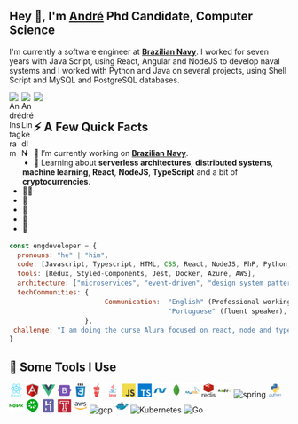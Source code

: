 
<h2>Hey 👋, I'm <a href="https://engdeveloper.com/">André</a> Phd Candidate, Computer Science</h2>
<p>I'm currently a software engineer at <strong><a href="https://www.marinha.mil.br/casnav/">Brazilian Navy</a></strong>. I worked for seven years with Java Script, using React, Angular and NodeJS to develop naval systems and I worked with Python and Java on several projects, using Shell Script and MySQL and PostgreSQL databases.</p>
<a href="[https://www.instagram.com/abhisheknaiidu/](https://www.instagram.com/andrepaulodantas/)">
  <img align="left" alt="André Instagram" width="22px" src="https://raw.githubusercontent.com/hussainweb/hussainweb/main/icons/instagram.png" />
</a>
<a href="www.linkedin.com/in/andré-araújo-msc-mit/">
  <img align="left" alt="André LinkedIN" width="22px" src="https://raw.githubusercontent.com/peterthehan/peterthehan/master/assets/linkedin.svg" />
</a>

![](https://visitor-badge.glitch.me/badge?page_id=andrepaulodantas.andrepaulodantas)

<h2>⚡️ A Few Quick Facts</h2>
<ul>
<li>🔭 I’m currently working on  <strong><a href="https://www.marinha.mil.br/casnav/">Brazilian Navy</a></strong>.</li>
<li>🧐 Learning about <strong>serverless architectures</strong>, <strong>distributed systems</strong>, <strong>machine learning</strong>, <strong>React</strong>, <strong>NodeJS</strong>, <strong>TypeScript</strong> and a bit of <strong>cryptocurrencies</strong>.</li>
<li>👨‍💻</li><li>📝</li><li>💬</li><li>📙</li><li>🎉</li>
</ul>

```javascript
const engdeveloper = {
  pronouns: "he" | "him",
  code: [Javascript, Typescript, HTML, CSS, React, NodeJS, PhP, Python, Java],
  tools: [Redux, Styled-Components, Jest, Docker, Azure, AWS],
  architecture: ["microservices", "event-driven", "design system pattern"],
  techCommunities: {
                        Communication:  "English" (Professional working proficiency), 
                                        "Portuguese" (fluent speaker),                              
                   },
 challenge: "I am doing the curse Alura focused on react, node and typescript"
}
```

<h2>🚀 Some Tools I Use</h2>
<p align="left">
<img src="https://raw.githubusercontent.com/devicons/devicon/master/icons/react/react-original-wordmark.svg" alt="react" width="25" height="25" />
<img src="https://raw.githubusercontent.com/devicons/devicon/master/icons/angularjs/angularjs-original.svg" alt="angular-js" width="25" height="25" />
<img src="https://raw.githubusercontent.com/devicons/devicon/master/icons/vuejs/vuejs-original.svg" alt="vue" width="25" height="25" />
<img src="https://raw.githubusercontent.com/devicons/devicon/master/icons/bootstrap/bootstrap-plain.svg" alt="bootstrap" width="25" height="25" />
<img src="https://raw.githubusercontent.com/devicons/devicon/master/icons/css3/css3-original-wordmark.svg" alt="css3" width="25" height="25" />
<img src="https://raw.githubusercontent.com/devicons/devicon/master/icons/gulp/gulp-plain.svg" alt="gulp" width="25" height="25" />
<img src="https://raw.githubusercontent.com/devicons/devicon/master/icons/java/java-original-wordmark.svg" alt="java" width="25" height="25" />
<img src="https://raw.githubusercontent.com/devicons/devicon/master/icons/javascript/javascript-original.svg" alt="javascript" width="25" height="25" />
<img src="https://raw.githubusercontent.com/devicons/devicon/master/icons/typescript/typescript-original.svg" alt="typescript" width="25" height="25" />
<img src="https://raw.githubusercontent.com/devicons/devicon/master/icons/dot-net/dot-net-original.svg" alt=".NET" width="25" height="25" />
<img src="https://raw.githubusercontent.com/devicons/devicon/master/icons/mongodb/mongodb-original.svg" alt="mongodb" width="25" height="25" />
<img src="https://raw.githubusercontent.com/devicons/devicon/master/icons/mysql/mysql-original-wordmark.svg" alt="mysql" width="25" height="25" />
<img src="https://raw.githubusercontent.com/devicons/devicon/master/icons/redis/redis-original-wordmark.svg" alt="redis" width="25" height="25" />
<img src="https://raw.githubusercontent.com/devicons/devicon/master/icons/nodejs/nodejs-original-wordmark.svg" alt="nodejs" width="25" height="25" />
<img src="https://www.vectorlogo.zone/logos/springio/springio-icon.svg" alt="spring" width="25" height="25" />
<img src="https://raw.githubusercontent.com/devicons/devicon/master/icons/python/python-original-wordmark.svg" alt="python" width="25" height="25" />
<img src="https://raw.githubusercontent.com/devicons/devicon/master/icons/nginx/nginx-original.svg" alt="nginx" width="25" height="25" />
<img src="https://raw.githubusercontent.com/devicons/devicon/master/icons/cucumber/cucumber-plain.svg" alt="cucumber" width="25" height="25" />
<img src="https://raw.githubusercontent.com/devicons/devicon/master/icons/heroku/heroku-plain.svg" alt="heroku" width="25" height="25" />
<img src="https://raw.githubusercontent.com/devicons/devicon/master/icons/travis/travis-plain.svg" alt="travis" width="25" height="25" />
<img src="https://raw.githubusercontent.com/github/explore/80688e429a7d4ef2fca1e82350fe8e3517d3494d/topics/aws/aws.png" alt="aws" width="25" height="25" />
<img src="https://www.vectorlogo.zone/logos/google_cloud/google_cloud-icon.svg" alt="gcp" width="25" height="25" />
<img src="https://raw.githubusercontent.com/devicons/devicon/master/icons/docker/docker-original.svg" alt="Docker" width="25" height="25" />
<img src="https://www.vectorlogo.zone/logos/kubernetes/kubernetes-icon.svg" alt="Kubernetes" width="25" height="25" />
<img src="https://cdn.jsdelivr.net/gh/devicons/devicon/icons/go/go-original.svg" alt="Go" width="25" height="25" />
</p>

